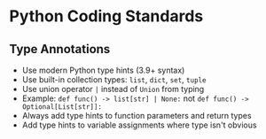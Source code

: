 # Python Coding Standards

## Type Annotations
- Use modern Python type hints (3.9+ syntax)
- Use built-in collection types: `list`, `dict`, `set`, `tuple`
- Use union operator `|` instead of `Union` from typing
- Example: `def func() -> list[str] | None:` not `def func() -> Optional[List[str]]:`
- Always add type hints to function parameters and return types
- Add type hints to variable assignments where type isn't obvious